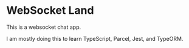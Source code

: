 # WebSocket Land

This is a websocket chat app.

I am mostly doing this to learn TypeScript, Parcel, Jest, and TypeORM.
